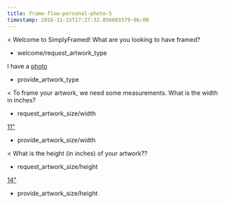 ```yaml
---
title: frame-flow-personal-photo-5
timestamp: 2016-11-15T17:27:32.856665579-06:00
---
```


< Welcome to SimplyFramed! What are you looking to have framed?
* welcome/request_artwork_type

I have a [photo](artwork_type)
* provide_artwork_type

< To frame your artwork, we need some measurements. What is the width in inches?
* request_artwork_size/width

[11"](artwork_size#width)
* provide_artwork_size/width

< What is the height (in inches) of your artwork??
* request_artwork_size/height

[14"](artwork_size#height)
* provide_artwork_size/height
